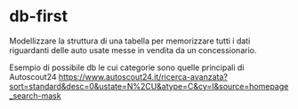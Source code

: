 # db-first

Modellizzare la struttura di una tabella per memorizzare tutti i dati riguardanti delle auto usate messe in vendita da un concessionario.

Esempio di possibile db le cui categorie sono quelle principali di Autoscout24
https://www.autoscout24.it/ricerca-avanzata?sort=standard&desc=0&ustate=N%2CU&atype=C&cy=I&source=homepage_search-mask